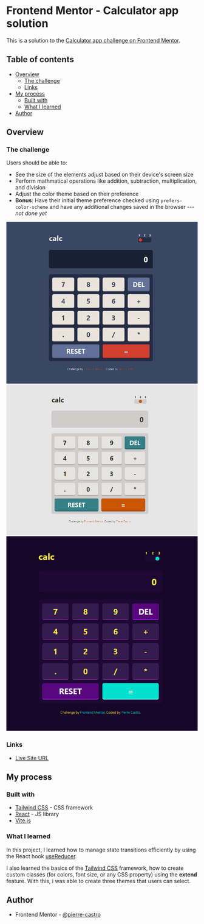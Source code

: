 # Frontend Mentor - Calculator app solution

This is a solution to the [Calculator app challenge on Frontend Mentor](https://www.frontendmentor.io/challenges/calculator-app-9lteq5N29).

## Table of contents

- [Overview](#overview)
  - [The challenge](#the-challenge)
  - [Links](#links)
- [My process](#my-process)
  - [Built with](#built-with)
  - [What I learned](#what-i-learned)
- [Author](#author)

## Overview

### The challenge

Users should be able to:

- See the size of the elements adjust based on their device's screen size
- Perform mathmatical operations like addition, subtraction, multiplication, and division
- Adjust the color theme based on their preference
- **Bonus**: Have their initial theme preference checked using `prefers-color-scheme` and have any additional changes saved in the browser --- _not done yet_

![](./screenshots/calcapp1.png)
![](./screenshots/calcapp2.png)
![](./screenshots/calcapp3.png)

### Links

- [Live Site URL](https://calculatorapp-ruby.vercel.app/)

## My process

### Built with

- [Tailwind CSS](https://tailwindcss.com/) - CSS framework
- [React](https://reactjs.org/) - JS library
- [Vite.js](https://vitejs.dev/)

### What I learned

In this project, I learned how to manage state transitions efficiently by using the React hook [useReducer](https://react.dev/reference/react/useReducer).

I also learned the basics of the [Tailwind CSS](https://tailwindcss.com/) framework, how to create custom classes (for colors, font size, or any CSS property) using the **extend** feature. With this, i was able to create three themes that users can select.

## Author

- Frontend Mentor - [@pierre-castro](https://www.frontendmentor.io/profile/pierre-castro)
